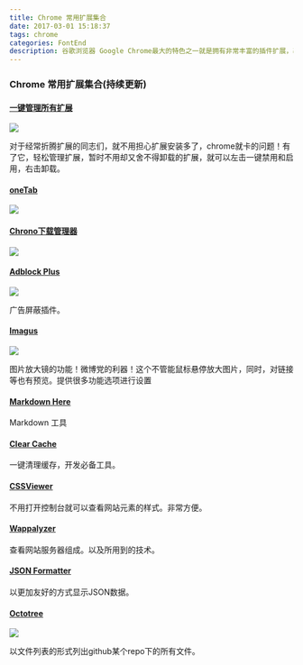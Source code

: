 ```yaml
---
title: Chrome 常用扩展集合
date: 2017-03-01 15:18:37
tags: chrome
categories: FontEnd
description: 谷歌浏览器 Google Chrome最大的特色之一就是拥有非常丰富的插件扩展，基本你能想得的功能都有实现，Chrome WebStore (网上应用商店) 简直就像是一个宝库，然而很多优秀的扩展却被埋没。 由于浏览器是很多人每天使用时间最长的软件，因此安装一些方便实用、能提高效率的扩展可以让你上网浏览更加轻松快捷，累积下来不仅能省下可观的时间，也能将你的浏览器变成最适合自己的工具利器！因此在这里推荐些我正在使用或觉得值得收藏备用的优秀实用 Chrome 扩展供大家参考和下载。
---
```


### Chrome 常用扩展集合(持续更新)
#### [一键管理所有扩展](https://chrome.google.com/webstore/detail/ejhdjfmkegkpenillofhpmikailkjpkb)

![](http://ojf9z9wko.bkt.clouddn.com/image/yijianguanli.png)

对于经常折腾扩展的同志们，就不用担心扩展安装多了，chrome就卡的问题！有了它，轻松管理扩展，暂时不用却又舍不得卸载的扩展，就可以左击一键禁用和启用，右击卸载。

#### [oneTab](https://chrome.google.com/webstore/detail/onetab/chphlpgkkbolifaimnlloiipkdnihall)

![](http://ojf9z9wko.bkt.clouddn.com/image/oneTab.png)

#### [Chrono下载管理器](https://chrome.google.com/webstore/detail/chrono-download-manager/mciiogijehkdemklbdcbfkefimifhecn)

![](http://ojf9z9wko.bkt.clouddn.com/image/chrome-download.png)

#### [Adblock Plus](https://chrome.google.com/webstore/detail/adblock-plus/cfhdojbkjhnklbpkdaibdccddilifddb?utm_source=chrome-app-launcher-info-dialog)

![](http://ojf9z9wko.bkt.clouddn.com/image/adblock-plus.png)

广告屏蔽插件。

#### [Imagus](https://chrome.google.com/webstore/detail/imagus/immpkjjlgappgfkkfieppnmlhakdmaab?utm_source=chrome-app-launcher-info-dialog)

![](http://ojf9z9wko.bkt.clouddn.com/image/imagus.png)

图片放大镜的功能！微博党的利器！这个不管能鼠标悬停放大图片，同时，对链接等也有预览。提供很多功能选项进行设置

#### [Markdown Here](https://chrome.google.com/webstore/detail/markdown-here/elifhakcjgalahccnjkneoccemfahfoa?utm_source=chrome-app-launcher-info-dialog)

Markdown 工具

#### [Clear Cache](https://chrome.google.com/webstore/detail/clear-cache/cppjkneekbjaeellbfkmgnhonkkjfpdn?utm_source=chrome-app-launcher-info-dialog)

一键清理缓存，开发必备工具。

#### [CSSViewer](https://chrome.google.com/webstore/detail/cssviewer/ggfgijbpiheegefliciemofobhmofgce)

不用打开控制台就可以查看网站元素的样式。非常方便。

#### [Wappalyzer](https://chrome.google.com/webstore/detail/wappalyzer/gppongmhjkpfnbhagpmjfkannfbllamg)

查看网站服务器组成。以及所用到的技术。

#### [JSON Formatter](https://chrome.google.com/webstore/detail/json-formatter/bcjindcccaagfpapjjmafapmmgkkhgoa)

以更加友好的方式显示JSON数据。

#### [Octotree](https://chrome.google.com/webstore/detail/octotree/bkhaagjahfmjljalopjnoealnfndnagc)
![](http://ojf9z9wko.bkt.clouddn.com/image/octotree.png)

以文件列表的形式列出github某个repo下的所有文件。
